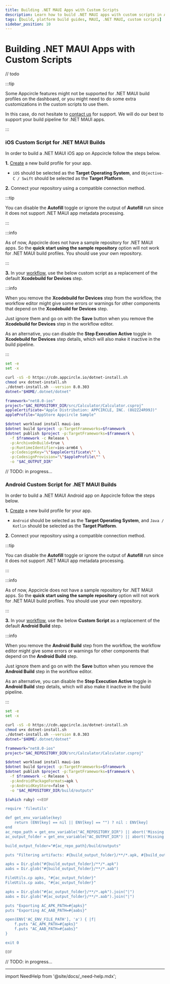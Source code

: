 ```yaml
---
title: Building .NET MAUI Apps with Custom Scripts
description: Learn how to build .NET MAUI apps with custom scripts in Appcircle
tags: [build, platform build guides, MAUI, .NET MAUI, custom scripts]
sidebar_position: 10
---
```


# Building .NET MAUI Apps with Custom Scripts

// todo

:::tip

Some Appcircle features might not be supported for .NET MAUI build profiles on the dashboard, or you might need to do some extra customizations in the custom scripts to use them.

In this case, do not hesitate to [contact us](https://appcircle.io/support/) for support. We will do our best to support your build pipeline for .NET MAUI apps.

:::

### iOS Custom Script for .NET MAUI Builds

In order to build a .NET MAUI iOS app on Appcircle follow the steps below.

**1.** [Create](/build/manage-the-connections/adding-a-build-profile) a new build profile for your app.

- `iOS` should be selected as the **Target Operating System**, and `Objective-C / Swift` should be selected as the **Target Platform**.

**2.** Connect your repository using a compatible connection method.

:::tip

You can disable the **Autofill** toggle or ignore the output of **Autofill** run since it does not support .NET MAUI app metadata processing.

:::

:::info

As of now, Appcircle does not have a sample repository for .NET MAUI apps. So the **quick start using the sample repository** option will not work for .NET MAUI build profiles. You should use your own repository.

:::

**3.** In your [workflow](/workflows), use the below custom script as a replacement of the default **Xcodebuild for Devices** step.

:::info

When you remove the **Xcodebuild for Devices** step from the workflow, the workflow editor might give some errors or warnings for other components that depend on the **Xcodebuild for Devices** step.

Just ignore them and go on with the **Save** button when you remove the **Xcodebuild for Devices** step in the workflow editor.

As an alternative, you can disable the **Step Execution Active** toggle in **Xcodebuild for Devices** step details, which will also make it inactive in the build pipeline.

:::

```bash
set -e
set -x

curl -sS -O https://cdn.appcircle.io/dotnet-install.sh
chmod u+x dotnet-install.sh
./dotnet-install.sh --version 8.0.303
dotnet="$HOME/.dotnet/dotnet"

framework="net8.0-ios"
project="$AC_REPOSITORY_DIR/src/Calculator/Calculator.csproj"
appleCertificate="Apple Distribution: APPCIRCLE, INC. (8U2Z24R99J)"
appleProfile="AppStore Appcircle Sample"

$dotnet workload install maui-ios
$dotnet build $project -p:TargetFrameworks=$framework
$dotnet publish $project -p:TargetFrameworks=$framework \
  -f $framework -c Release \
  -p:ArchiveOnBuild=true \
  -p:RuntimeIdentifier=ios-arm64 \
  -p:CodesignKey="\"$appleCertificate\"" \
  -p:CodesignProvision="\"$appleProfile\"" \
  -o "$AC_OUTPUT_DIR"

```

// TODO: in progress...

### Android Custom Script for .NET MAUI Builds

In order to build a .NET MAUI Android app on Appcircle follow the steps below.

**1.** [Create](/build/manage-the-connections/adding-a-build-profile) a new build profile for your app.

- `Android` should be selected as the **Target Operating System**, and `Java / Kotlin` should be selected as the **Target Platform**.

**2.** Connect your repository using a compatible connection method.

:::tip

You can disable the **Autofill** toggle or ignore the output of **Autofill** run since it does not support .NET MAUI app metadata processing.

:::

:::info

As of now, Appcircle does not have a sample repository for .NET MAUI apps. So the **quick start using the sample repository** option will not work for .NET MAUI build profiles. You should use your own repository.

:::

**3.** In your [workflow](/workflows), use the below **Custom Script** as a replacement of the default **Android Build** step.

:::info

When you remove the **Android Build** step from the workflow, the workflow editor might give some errors or warnings for other components that depend on the **Android Build** step.

Just ignore them and go on with the **Save** button when you remove the **Android Build** step in the workflow editor.

As an alternative, you can disable the **Step Execution Active** toggle in **Android Build** step details, which will also make it inactive in the build pipeline.

:::

```bash
set -e
set -x

curl -sS -O https://cdn.appcircle.io/dotnet-install.sh
chmod u+x dotnet-install.sh
./dotnet-install.sh --version 8.0.303
dotnet="$HOME/.dotnet/dotnet"

framework="net8.0-ios"
project="$AC_REPOSITORY_DIR/src/Calculator/Calculator.csproj"

$dotnet workload install maui-ios
$dotnet build $project -p:TargetFrameworks=$framework
$dotnet publish $project -p:TargetFrameworks=$framework \
  -f $framework -c Release \
  -p:AndroidPackageFormats=apk \
  -p:AndroidKeyStore=false \
  -o "$AC_REPOSITORY_DIR/build/outputs"

$(which ruby) <<EOF

require 'fileutils'

def get_env_variable(key)
    return (ENV[key] == nil || ENV[key] == "") ? nil : ENV[key]
end
ac_repo_path = get_env_variable("AC_REPOSITORY_DIR") || abort('Missing repo path.')
ac_output_folder = get_env_variable("AC_OUTPUT_DIR") || abort('Missing output folder.')

build_output_folder="#{ac_repo_path}/build/outputs"

puts "Filtering artifacts: #{build_output_folder}/**/*.apk, #{build_output_folder}/**/*.aab"

apks = Dir.glob("#{build_output_folder}/**/*.apk")
aabs = Dir.glob("#{build_output_folder}/**/*.aab")

FileUtils.cp apks, "#{ac_output_folder}"
FileUtils.cp aabs, "#{ac_output_folder}"

apks = Dir.glob("#{ac_output_folder}/**/*.apk").join("|")
aabs = Dir.glob("#{ac_output_folder}/**/*.aab").join("|")

puts "Exporting AC_APK_PATH=#{apks}"
puts "Exporting AC_AAB_PATH=#{aabs}"

open(ENV['AC_ENV_FILE_PATH'], 'a') { |f|
    f.puts "AC_APK_PATH=#{apks}"
    f.puts "AC_AAB_PATH=#{aabs}"
}

exit 0

EOF

```

// TODO: in progress...

___

import NeedHelp from '@site/docs/\_need-help.mdx';

<NeedHelp />
